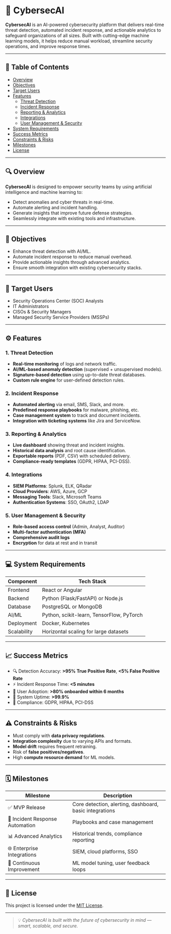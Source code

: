 # 🚀 CybersecAI

**CybersecAI** is an AI-powered cybersecurity platform that delivers real-time threat detection, automated incident response, and actionable analytics to safeguard organizations of all sizes. Built with cutting-edge machine learning models, it helps reduce manual workload, streamline security operations, and improve response times.

---

## 📌 Table of Contents

- [Overview](#overview)
- [Objectives](#objectives)
- [Target Users](#target-users)
- [Features](#features)
  - [Threat Detection](#threat-detection)
  - [Incident Response](#incident-response)
  - [Reporting & Analytics](#reporting--analytics)
  - [Integrations](#integrations)
  - [User Management & Security](#user-management--security)
- [System Requirements](#system-requirements)
- [Success Metrics](#success-metrics)
- [Constraints & Risks](#constraints--risks)
- [Milestones](#milestones)
- [License](#license)

---

## 🔍 Overview

**CybersecAI** is designed to empower security teams by using artificial intelligence and machine learning to:

- Detect anomalies and cyber threats in real-time.
- Automate alerting and incident handling.
- Generate insights that improve future defense strategies.
- Seamlessly integrate with existing tools and infrastructure.

---

## 🎯 Objectives

- Enhance threat detection with AI/ML.
- Automate incident response to reduce manual overhead.
- Provide actionable insights through advanced analytics.
- Ensure smooth integration with existing cybersecurity stacks.

---

## 👥 Target Users

- Security Operations Center (SOC) Analysts  
- IT Administrators  
- CISOs & Security Managers  
- Managed Security Service Providers (MSSPs)

---

## ⚙️ Features

### 1. Threat Detection

- **Real-time monitoring** of logs and network traffic.
- **AI/ML-based anomaly detection** (supervised + unsupervised models).
- **Signature-based detection** using up-to-date threat databases.
- **Custom rule engine** for user-defined detection rules.

### 2. Incident Response

- **Automated alerting** via email, SMS, Slack, and more.
- **Predefined response playbooks** for malware, phishing, etc.
- **Case management system** to track and document incidents.
- **Integration with ticketing systems** like Jira and ServiceNow.

### 3. Reporting & Analytics

- **Live dashboard** showing threat and incident insights.
- **Historical data analysis** and root cause identification.
- **Exportable reports** (PDF, CSV) with scheduled delivery.
- **Compliance-ready templates** (GDPR, HIPAA, PCI-DSS).

### 4. Integrations

- **SIEM Platforms**: Splunk, ELK, QRadar  
- **Cloud Providers**: AWS, Azure, GCP  
- **Messaging Tools**: Slack, Microsoft Teams  
- **Authentication Systems**: SSO, OAuth2, LDAP  

### 5. User Management & Security

- **Role-based access control** (Admin, Analyst, Auditor)
- **Multi-factor authentication (MFA)**
- **Comprehensive audit logs**
- **Encryption** for data at rest and in transit

---

## 💻 System Requirements

| Component | Tech Stack |
|----------|------------|
| Frontend | React or Angular |
| Backend | Python (Flask/FastAPI) or Node.js |
| Database | PostgreSQL or MongoDB |
| AI/ML | Python, scikit-learn, TensorFlow, PyTorch |
| Deployment | Docker, Kubernetes |
| Scalability | Horizontal scaling for large datasets |

---

## 📈 Success Metrics

- 🔍 Detection Accuracy: **>95% True Positive Rate**, **<5% False Positive Rate**
- ⚡ Incident Response Time: **<5 minutes**
- 👥 User Adoption: **>80% onboarded within 6 months**
- 🔄 System Uptime: **>99.9%**
- 📜 Compliance: GDPR, HIPAA, PCI-DSS

---

## ⚠️ Constraints & Risks

- Must comply with **data privacy regulations**.
- **Integration complexity** due to varying APIs and formats.
- **Model drift** requires frequent retraining.
- Risk of **false positives/negatives**.
- High **compute resource demand** for ML models.

---

## 🗓️ Milestones

| Milestone                     | Description                                                |
|------------------------------|------------------------------------------------------------|
| ✅ MVP Release                | Core detection, alerting, dashboard, basic integrations    |
| 🔄 Incident Response Automation | Playbooks and case management                             |
| 📊 Advanced Analytics         | Historical trends, compliance reporting                   |
| 🌐 Enterprise Integrations    | SIEM, cloud platforms, SSO                                |
| 🔁 Continuous Improvement     | ML model tuning, user feedback loops                      |

---

## 📜 License

This project is licensed under the [MIT License](LICENSE).

---

> 💡 *CybersecAI is built with the future of cybersecurity in mind — smart, scalable, and secure.*

